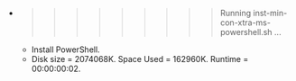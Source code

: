 * >>>>>>>>> Running inst-min-con-xtra-ms-powershell.sh ...
  * Install PowerShell.
  * Disk size = 2074068K. Space Used = 162960K. Runtime = 00:00:00:02.
